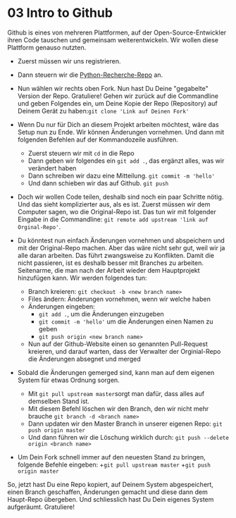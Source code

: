 # 03 Intro to Github

Github is eines von mehreren Plattformen, auf der Open-Source-Entwickler
ihren Code tauschen und gemeinsam weiterentwickeln. Wir wollen diese
Plattform genauso nutzten.

- Zuerst müssen wir uns registrieren.

- Dann steuern wir die [Python-Recherche-Repo](https://github.com/barjacks/pythonrecherche)
an.

- Nun wählen wir rechts oben Fork. Nun hast Du Deine "gegabelte" Version der
Repo. Gratuliere! Gehen wir zurück auf die Commandline und geben Folgendes ein,
um Deine Kopie der Repo (Repository) auf Deinem Gerät zu haben:```git clone
'Link auf Deinen Fork'```

- Wenn Du nur für Dich an diesem Projekt arbeiten möchtest, wäre das Setup
nun zu Ende. Wir können Änderungen vornehmen. Und dann mit folgenden Befehlen
auf der Kommandozeile ausführen.

    + Zuerst steuern wir mit ```cd``` in die Repo
    + Dann geben wir folgendes ein ```git add .```, das ergänzt alles, was wir
    verändert haben
    + Dann schreiben wir dazu eine Mitteilung. ```git commit -m 'hello'```
    + Und dann schieben wir das auf Github. ```git push```

- Doch wir wollen Code teilen, deshalb sind noch ein paar Schritte nötig. Und
das sieht komplizierter aus, als es ist. Zuerst müssen wir dem Computer sagen,
wo die Original-Repo ist. Das tun wir mit folgender Eingabe in die
Commandline: ```git remote add upstream 'link auf Orginal-Repo'```.

- Du könntest nun einfach Änderungen vornehmen und abspeichern und mit der
Original-Repo machen. Aber das wäre nicht sehr gut, weil wir ja alle daran
arbeiten. Das führt zwangsweise zu Konflikten. Damit die nicht passieren, ist
es deshalb besser mit Branches zu arbeiten. Seitenarme, die man nach
der Arbeit wieder dem Hauptprojekt hinzufügen kann. Wir werden folgendes tun:
    + Branch kreieren: ```git checkout -b <new branch name>```
    + Files ändern: Änderungen vornehmen, wenn wir welche haben
    + Änderungen eingeben:
        - ```git add .```, um die Änderungen einzugeben
        - ```git commit -m 'hello'``` um die Änderungen einen Namen zu geben
        - ```git push origin <new branch name>```
    + Nun auf der Github-Website einen so genannten Pull-Request kreieren, und
    darauf warten, dass der Verwalter der Orginial-Repo die Änderungen absegnet
    und merged

- Sobald die Änderungen gemerged sind, kann man auf dem eigenen System für etwas
Ordnung sorgen.
    + Mit  ```git pull upstream master```sorgt man dafür, dass alles auf
    demselben Stand ist.
    + Mit diesem Befehl löschen wir den Branch, den wir nicht mehr
    brauche ```git branch -d <branch name>```
    + Dann updaten wir den Master Branch in unserer eigenen
    Repo: ```git push origin master```
    + Und dann führen wir die Löschung wirklich durch: ```git push --delete
    origin <branch name>```

- Um Dein Fork schnell immer auf den neuesten Stand zu bringen, folgende
Befehle eingeben:
    +```git pull upstream master```
    +```git push origin master```

So, jetzt hast Du eine Repo kopiert, auf Deinem System abgespeichert, einen
Branch geschaffen, Änderungen gemacht und diese dann dem Haupt-Repo übergeben.
Und schliesslich hast Du Dein eigenes System aufgeräumt. Gratuliere!
